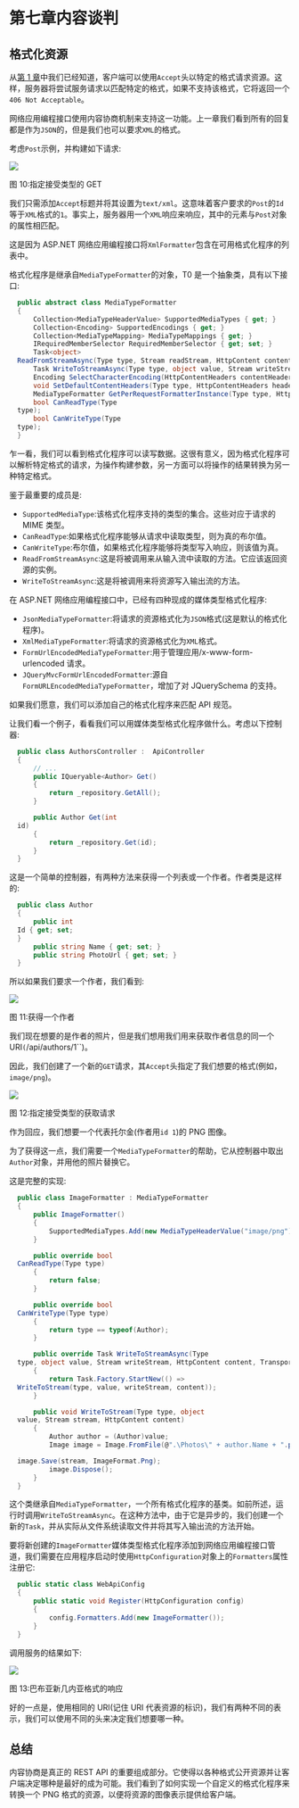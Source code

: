 # 第七章内容谈判

## 格式化资源

从[第 1 章](01.html#_Chapter_1_)中我们已经知道，客户端可以使用`Accept`头以特定的格式请求资源。这样，服务器将尝试服务请求以匹配特定的格式，如果不支持该格式，它将返回一个`406 Not Acceptable`。

网络应用编程接口使用内容协商机制来支持这一功能。上一章我们看到所有的回复都是作为`JSON`的，但是我们也可以要求`XML`的格式。

考虑`Post`示例，并构建如下请求:

![](img/image012.jpg)

图 10:指定接受类型的 GET

我们只需添加`Accept`标题并将其设置为`text/xml`。这意味着客户要求的`Post`的`Id`等于`XML`格式的`1`。事实上，服务器用一个`XML`响应来响应，其中的元素与`Post`对象的属性相匹配。

这是因为 ASP.NET 网络应用编程接口将`XmlFormatter`包含在可用格式化程序的列表中。

格式化程序是继承自`MediaTypeFormatter`的对象，T0 是一个抽象类，具有以下接口:

```cs
  public abstract class MediaTypeFormatter
  {
      Collection<MediaTypeHeaderValue> SupportedMediaTypes { get; }
      Collection<Encoding> SupportedEncodings { get; }
      Collection<MediaTypeMapping> MediaTypeMappings { get; }
      IRequiredMemberSelector RequiredMemberSelector { get; set; }
      Task<object>
  ReadFromStreamAsync(Type type, Stream readStream, HttpContent content, IFormatterLogger formatterLogger);
      Task WriteToStreamAsync(Type type, object value, Stream writeStream, HttpContent content, TransportContext transportContext);
      Encoding SelectCharacterEncoding(HttpContentHeaders contentHeaders);
      void SetDefaultContentHeaders(Type type, HttpContentHeaders headers, MediaTypeHeaderValue mediaType);
      MediaTypeFormatter GetPerRequestFormatterInstance(Type type, HttpRequestMessage request, MediaTypeHeaderValue mediaType);
      bool CanReadType(Type
  type);
      bool CanWriteType(Type
  type);
  }

```

乍一看，我们可以看到格式化程序可以读写数据。这很有意义，因为格式化程序可以解析特定格式的请求，为操作构建参数，另一方面可以将操作的结果转换为另一种特定格式。

鉴于最重要的成员是:

*   `SupportedMediaType`:该格式化程序支持的类型的集合。这些对应于请求的 MIME 类型。
*   `CanReadType`:如果格式化程序能够从请求中读取类型，则为真的布尔值。
*   `CanWriteType`:布尔值，如果格式化程序能够将类型写入响应，则该值为真。
*   `ReadFromStreamAsync`:这是将被调用来从输入流中读取的方法。它应该返回资源的实例。
*   `WriteToStreamAsync`:这是将被调用来将资源写入输出流的方法。

在 ASP.NET 网络应用编程接口中，已经有四种现成的媒体类型格式化程序:

*   `JsonMediaTypeFormatter`:将请求的资源格式化为`JSON`格式(这是默认的格式化程序)。
*   `XmlMediaTypeFormatter`:将请求的资源格式化为`XML`格式。
*   `FormUrlEncodedMediaTypeFormatter`:用于管理应用/x-www-form-urlencoded 请求。
*   `JQueryMvcFormUrlEncodedFormatter`:源自`FormURLEncodedMediaTypeFormatter`，增加了对 JQuerySchema 的支持。

如果我们愿意，我们可以添加自己的格式化程序来匹配 API 规范。

让我们看一个例子，看看我们可以用媒体类型格式化程序做什么。考虑以下控制器:

```cs
  public class AuthorsController :  ApiController
  {
      // ...
      public IQueryable<Author> Get()
      {
          return _repository.GetAll();
      }

      public Author Get(int
  id)
      {
          return _repository.Get(id);
      }
  }

```

这是一个简单的控制器，有两种方法来获得一个列表或一个作者。作者类是这样的:

```cs
  public class Author
  {
      public int
  Id { get; set;
  }
      public string Name { get; set; }
      public string PhotoUrl { get; set; }
  }

```

所以如果我们要求一个作者，我们看到:

![](img/image013.jpg)

图 11:获得一个作者

我们现在想要的是作者的照片，但是我们想用我们用来获取作者信息的同一个 URI`(`/api/authors/1``)。

因此，我们创建了一个新的`GET`请求，其`Accept`头指定了我们想要的格式(例如，`image/png`)。

![](img/image014.jpg)

图 12:指定接受类型的获取请求

作为回应，我们想要一个代表托尔金(作者用`id 1`)的 PNG 图像。

为了获得这一点，我们需要一个`MediaTypeFormatter`的帮助，它从控制器中取出`Author`对象，并用他的照片替换它。

这是完整的实现:

```cs
  public class ImageFormatter : MediaTypeFormatter
  {
      public ImageFormatter()
      {
          SupportedMediaTypes.Add(new MediaTypeHeaderValue("image/png")); 
      }

      public override bool
  CanReadType(Type type)
      {
          return false;
      }

      public override bool
  CanWriteType(Type type)
      {
          return type == typeof(Author);
      }

      public override Task WriteToStreamAsync(Type
  type, object value, Stream writeStream, HttpContent content, TransportContext transportContext)
      {
          return Task.Factory.StartNew(() =>
  WriteToStream(type, value, writeStream, content));
      }

      public void WriteToStream(Type type, object
  value, Stream stream, HttpContent content)
      {
          Author author = (Author)value;
          Image image = Image.FromFile(@".\Photos\" + author.Name + ".png");

  image.Save(stream, ImageFormat.Png);
          image.Dispose();
      }
  }

```

这个类继承自`MediaTypeFormatter`，一个所有格式化程序的基类。如前所述，运行时调用`WriteToStreamAsync`。在这种方法中，由于它是异步的，我们创建一个新的`Task`，并从实际从文件系统读取文件并将其写入输出流的方法开始。

要将新创建的`ImageFormatter`媒体类型格式化程序添加到网络应用编程接口管道，我们需要在应用程序启动时使用`HttpConfiguration`对象上的`Formatters`属性注册它:

```cs
  public static class WebApiConfig
  {
      public static void Register(HttpConfiguration config)
      {
          config.Formatters.Add(new ImageFormatter());
      }
  }

```

调用服务的结果如下:

![](img/image015.png)

图 13:巴布亚新几内亚格式的响应

好的一点是，使用相同的 URI(记住 URI 代表资源的标识)，我们有两种不同的表示，我们可以使用不同的头来决定我们想要哪一种。

## 总结

内容协商是真正的 REST API 的重要组成部分。它使得以各种格式公开资源并让客户端决定哪种是最好的成为可能。我们看到了如何实现一个自定义的格式化程序来转换一个 PNG 格式的资源，以便将资源的图像表示提供给客户端。